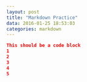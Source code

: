 ```yaml
---
layout: post
title: "Markdown Practice"
data: 2016-01-25 18:53:03
categories: markdown
---
```


``` json
This should be a code block
1
2
3
4
5
```
